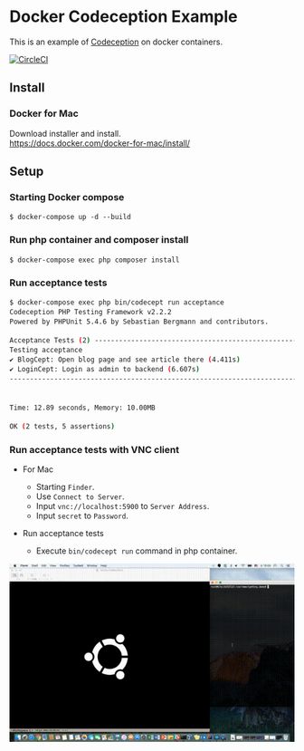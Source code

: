 # Docker Codeception Example
This is an example of [Codeception](http://codeception.com/) on docker containers.

[![CircleCI](https://circleci.com/gh/imunew/docker-codeception-example.svg?style=svg)](https://circleci.com/gh/imunew/docker-codeception-example)

## Install
### Docker for Mac
Download installer and install.<br>
https://docs.docker.com/docker-for-mac/install/

## Setup
### Starting Docker compose
```
$ docker-compose up -d --build
```

### Run php container and composer install

```
$ docker-compose exec php composer install
```

### Run acceptance tests
```bash
$ docker-compose exec php bin/codecept run acceptance
Codeception PHP Testing Framework v2.2.2
Powered by PHPUnit 5.4.6 by Sebastian Bergmann and contributors.

Acceptance Tests (2) -------------------------------------------------------------------------------------------------------------------------------------------------------------------------------------------------
Testing acceptance
✔ BlogCept: Open blog page and see article there (4.411s)
✔ LoginCept: Login as admin to backend (6.607s)
----------------------------------------------------------------------------------------------------------------------------------------------------------------------------------------------------------------------


Time: 12.89 seconds, Memory: 10.00MB

OK (2 tests, 5 assertions)
```

### Run acceptance tests with VNC client
- For Mac
  - Starting `Finder`.
  - Use `Connect to Server`.
  - Input `vnc://localhost:5900` to `Server Address`.
  - Input `secret` to `Password`.

- Run acceptance tests
  - Execute `bin/codecept run` command in php container.


![codeception-demo.gif](./codeception-demo.gif)
